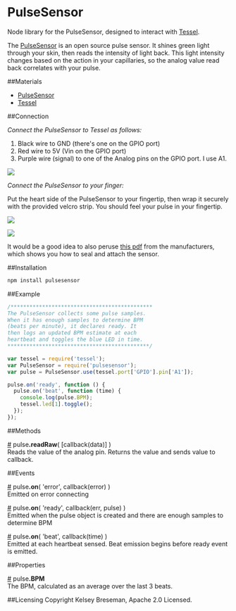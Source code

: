 PulseSensor
===========

Node library for the PulseSensor, designed to interact with [Tessel](https://tessel.io).

The [PulseSensor](pulsesensor.com) is an open source pulse sensor. It shines green light through your skin, then reads the intensity of light back. This light intensity changes based on the action in your capillaries, so the analog value read back correlates with your pulse.

##Materials

* [PulseSensor](http://pulsesensor.com)
* [Tessel](https://tessel.io)

##Connection

*Connect the PulseSensor to Tessel as follows:*

1. Black wire to GND (there's one on the GPIO port)
1. Red wire to 5V (Vin on the GPIO port)
1. Purple wire (signal) to one of the Analog pins on the GPIO port. I use A1.

![](https://lh6.googleusercontent.com/-dE9dcdPjQG8/U-KQ8p_Zt3I/AAAAAAAAJmc/XvKroY3qrqQ/w882-h496-no/20140806_133241.jpg)

*Connect the PulseSensor to your finger:*

Put the heart side of the PulseSensor to your fingertip, then wrap it securely with the provided velcro strip. You should feel your pulse in your fingertip.

![](https://lh3.googleusercontent.com/-jP0E-dwgJWY/U-KRCCv84BI/AAAAAAAAJmY/V1JLqai4Gp4/w882-h496-no/20140806_133300.jpg)

![](https://lh4.googleusercontent.com/-lWNlkrCA8uk/U-KRg6CqiWI/AAAAAAAAJm4/JvdyY_J5V54/w882-h496-no/20140806_133454.jpg)

It would be a good idea to also peruse [this pdf](http://pulse-sensor.googlecode.com/files/PulseSensorAmpedGettingStartedGuide.pdf) from the manufacturers, which shows you how to seal and attach the sensor.

##Installation

```sh
npm install pulsesensor
```

##Example
```js
/*********************************************
The PulseSensor collects some pulse samples.
When it has enough samples to determine BPM
(beats per minute), it declares ready. It
then logs an updated BPM estimate at each
heartbeat and toggles the blue LED in time.
*********************************************/

var tessel = require('tessel');
var PulseSensor = require('pulsesensor');
var pulse = PulseSensor.use(tessel.port['GPIO'].pin['A1']);

pulse.on('ready', function () {
  pulse.on('beat', function (time) {
    console.log(pulse.BPM);
    tessel.led[1].toggle();
  });
});
```

##Methods

&#x20;<a href="#api-pulse-readRaw-callback-data" name="api-pulse-readRaw-callback-data">#</a> pulse<b>.readRaw</b>( [callback(data)] )  
Reads the value of the analog pin. Returns the value and sends value to callback.

##Events

&#x20;<a href="#api-pulse-on-error-callback-error" name="api-pulse-on-error-callback-error">#</a> pulse<b>.on</b>( 'error', callback(error) )  
Emitted on error connecting

&#x20;<a href="#api-pulse-on-ready-callback-err-pulse" name="api-pulse-on-ready-callback-err-pulse">#</a> pulse<b>.on</b>( 'ready', callback(err, pulse) )  
Emitted when the pulse object is created and there are enough samples to determine BPM

&#x20;<a href="#api-pulse-on-beat-callback-time" name="api-pulse-on-beat-callback-time">#</a> pulse<b>.on</b>( 'beat', callback(time) )  
Emitted at each heartbeat sensed. Beat emission begins before ready event is emitted.

##Properties

&#x20;<a href="#api-pulse-BPM" name="api-pulse-BPM">#</a> pulse<b>.BPM</b>  
The BPM, calculated as an average over the last 3 beats.

##Licensing
Copyright Kelsey Breseman, Apache 2.0 Licensed.
